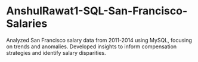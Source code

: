 # AnshulRawat1-SQL-San-Francisco-Salaries
Analyzed San Francisco salary data from 2011-2014 using MySQL, focusing on trends and anomalies. Developed insights to inform compensation strategies and identify salary disparities.
